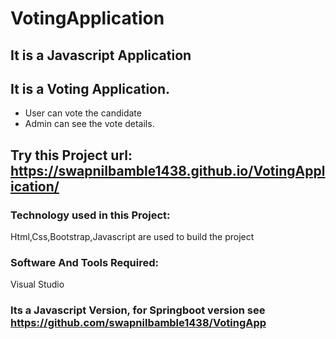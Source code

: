 # VotingApplication

## It is a Javascript Application
## It is a Voting Application. 
- User can vote the candidate
- Admin can see the vote details.


## Try this Project url: https://swapnilbamble1438.github.io/VotingApplication/

### Technology used in this Project: 
Html,Css,Bootstrap,Javascript are used to build the project

### Software And Tools Required:
Visual Studio

### Its a Javascript Version, for Springboot version see https://github.com/swapnilbamble1438/VotingApp
